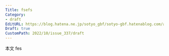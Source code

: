 ```yaml
---
Title: fsefs
Category:
- draft
EditURL: https://blog.hatena.ne.jp/sotyo_gbf/sotyo-gbf.hatenablog.com/atom/entry/4207112889924330351
Draft: true
CustomPath: 2022/10/issue_337/draft
---
```


本文
fes
